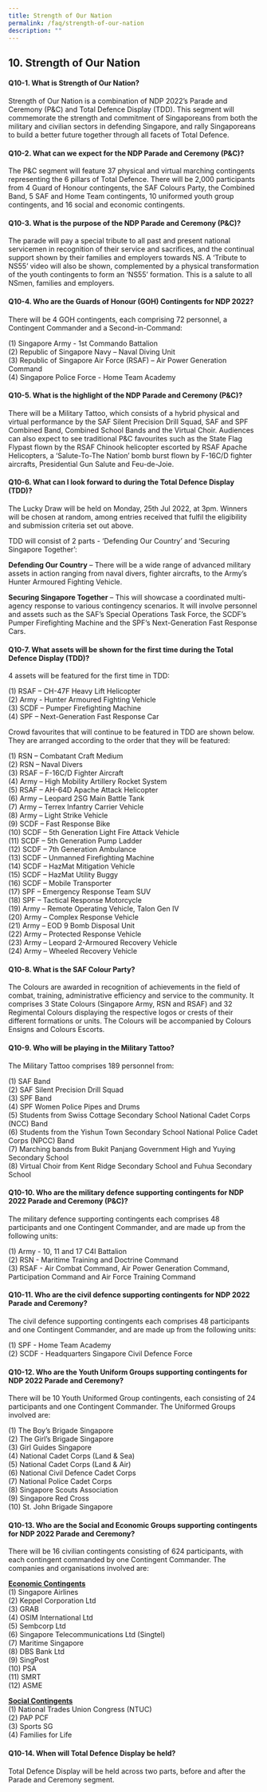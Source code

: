 ```yaml
---
title: Strength of Our Nation
permalink: /faq/strength-of-our-nation
description: ""
---
```

## 10. Strength of Our Nation


#### Q10-1.  What is Strength of Our Nation?
Strength of Our Nation is a combination of NDP 2022’s Parade and Ceremony (P&C) and Total Defence Display (TDD). This segment will commemorate the strength and commitment of Singaporeans from both the military and civilian sectors in defending Singapore, and rally Singaporeans to build a better future together through all facets of Total Defence.


#### Q10-2.  What can we expect for the NDP Parade and Ceremony (P&C)?
The P&C segment will feature 37 physical and virtual marching contingents representing the 6 pillars of Total Defence. There will be 2,000 participants from 4 Guard of Honour contingents, the SAF Colours Party, the Combined Band, 5 SAF and Home Team contingents, 10 uniformed youth group contingents, and 16 social and economic contingents.

#### Q10-3.  What is the purpose of the NDP Parade and Ceremony (P&C)?
The parade will pay a special tribute to all past and present national servicemen in recognition of their service and sacrifices, and the continual support shown by their families and employers towards NS. A ‘Tribute to NS55’ video will also be shown, complemented by a physical transformation of the youth contingents to form an ‘NS55’ formation. This is a salute to all NSmen, families and employers. 

#### Q10-4.  Who are the Guards of Honour (GOH) Contingents for NDP 2022?
There will be 4 GOH contingents, each comprising 72 personnel, a Contingent Commander and a Second-in-Command: 

(1)	Singapore Army - 1st Commando Battalion <br>
(2)	Republic of Singapore Navy – Naval Diving Unit <br>
(3)	Republic of Singapore Air Force (RSAF) – Air Power Generation Command<br> 
(4)	Singapore Police Force - Home Team Academy 


#### Q10-5. What is the highlight of the NDP Parade and Ceremony (P&C)?
There will be a Military Tattoo, which consists of a hybrid physical and virtual performance by the SAF Silent Precision Drill Squad, SAF and SPF Combined Band, Combined School Bands and the Virtual Choir. Audiences can also expect to see traditional P&C favourites such as the State Flag Flypast flown by the RSAF Chinook helicopter escorted by RSAF Apache Helicopters, a ‘Salute-To-The Nation’ bomb burst flown by F-16C/D fighter aircrafts, Presidential Gun Salute and Feu-de-Joie.

#### Q10-6. What can I look forward to during the Total Defence Display (TDD)?
The Lucky Draw will be held on Monday, 25th Jul 2022, at 3pm. Winners will be chosen at random, among entries received that fulfil the eligibility and submission criteria set out above. 

TDD will consist of 2 parts - ‘Defending Our Country’ and ‘Securing Singapore Together’: 

**Defending Our Country** – There will be a wide range of advanced military assets in action ranging from naval divers, fighter aircrafts, to the Army’s Hunter Armoured Fighting Vehicle.

**Securing Singapore Together** – This will showcase a coordinated multi-agency response to various contingency scenarios. It will involve personnel and assets such as the SAF’s Special Operations Task Force, the SCDF’s Pumper Firefighting Machine and the SPF’s Next-Generation Fast Response Cars.


#### Q10-7. What assets will be shown for the first time during the Total Defence Display (TDD)?

4 assets will be featured for the first time in TDD: 

(1)	RSAF – CH-47F Heavy Lift Helicopter<br>
(2)	Army - Hunter Armoured Fighting Vehicle<br>
(3)	SCDF – Pumper Firefighting Machine<br>
(4)	SPF – Next-Generation Fast Response Car<br>

Crowd favourites that will continue to be featured in TDD are shown below. They are arranged according to the order that they will be featured: 

(1)	RSN – Combatant Craft Medium<br>
(2)	RSN – Naval Divers<br>
(3)	RSAF – F-16C/D Fighter Aircraft<br>
(4)	Army – High Mobility Artillery Rocket System<br>
(5)	RSAF – AH-64D Apache Attack Helicopter<br>
(6)	Army – Leopard 2SG Main Battle Tank <br>
(7)	Army – Terrex Infantry Carrier Vehicle<br>
(8)	Army – Light Strike Vehicle <br>
(9)	SCDF – Fast Response Bike<br>
(10)	SCDF – 5th Generation Light Fire Attack Vehicle <br>
(11)	SCDF – 5th Generation Pump Ladder<br>
(12)	SCDF – 7th Generation Ambulance <br>
(13)	SCDF – Unmanned Firefighting Machine <br>
(14)	SCDF – HazMat Mitigation Vehicle <br>
(15)	SCDF – HazMat Utility Buggy<br>
(16)	SCDF – Mobile Transporter<br>
(17)	SPF – Emergency Response Team SUV<br>
(18)	SPF – Tactical Response Motorcycle <br>
(19)	Army – Remote Operating Vehicle, Talon Gen IV<br>
(20)	Army – Complex Response Vehicle <br>
(21)	Army – EOD 9 Bomb Disposal Unit<br>
(22)	Army – Protected Response Vehicle<br>
(23)	Army – Leopard 2-Armoured Recovery Vehicle<br>
(24)	Army – Wheeled Recovery Vehicle <br>



#### Q10-8. What is the SAF Colour Party?
 The Colours are awarded in recognition of achievements in the field of combat, training, administrative efficiency and service to the community. It comprises 3 State Colours (Singapore Army, RSN and RSAF) and 32 Regimental Colours displaying the respective logos or crests of their different formations or units. The Colours will be accompanied by Colours Ensigns and Colours Escorts. 


#### Q10-9. Who will be playing in the Military Tattoo?
The Military Tattoo comprises 189 personnel from:

(1)	SAF Band<br>
(2)	SAF Silent Precision Drill Squad<br>
(3)	SPF Band<br>
(4)	SPF Women Police Pipes and Drums <br>
(5)	Students from Swiss Cottage Secondary School National Cadet Corps (NCC) Band<br>
(6)	Students from the Yishun Town Secondary School National Police Cadet Corps (NPCC) Band <br>
(7)	Marching bands from Bukit Panjang Government High and Yuying Secondary School<br>
(8)	Virtual Choir from Kent Ridge Secondary School and Fuhua Secondary School<br>
 
 
#### Q10-10. Who are the military defence supporting contingents for NDP 2022 Parade and Ceremony (P&C)?
The military defence supporting contingents each comprises 48 participants and one Contingent Commander, and are made up from the following units:
 
(1)	Army - 10, 11 and 17 C4I Battalion <br>
(2)	RSN - Maritime Training and Doctrine Command <br>
(3)	RSAF - Air Combat Command, Air Power Generation Command, Participation Command and Air Force Training Command <br>



#### Q10-11.  Who are the civil defence supporting contingents for NDP 2022 Parade and Ceremony?
The civil defence supporting contingents each comprises 48 participants and one Contingent Commander, and are made up from the following units: 

(1) SPF - Home Team Academy <br>
(2) SCDF - Headquarters Singapore Civil Defence Force<br>


#### Q10-12.  Who are the Youth Uniform Groups supporting contingents for NDP 2022 Parade and Ceremony?
There will be 10 Youth Uniformed Group contingents, each consisting of 24 participants and one Contingent Commander. The Uniformed Groups involved are:

(1)	The Boy’s Brigade Singapore<br>
(2)	The Girl’s Brigade Singapore<br>
(3)	Girl Guides Singapore<br>
(4)	National Cadet Corps (Land & Sea)<br>
(5)	National Cadet Corps (Land & Air)<br>
(6)	National Civil Defence Cadet Corps<br>
(7)	National Police Cadet Corps<br>
(8)	Singapore Scouts Association<br>
(9)	Singapore Red Cross <br>
(10)	St. John Brigade Singapore<br>

#### Q10-13.  Who are the Social and Economic Groups supporting contingents for NDP 2022 Parade and Ceremony?
 There will be 16 civilian contingents consisting of 624 participants, with each contingent commanded by one Contingent Commander. The companies and organisations involved are: 
 
<u>**Economic Contingents**</u> <br>
(1)	Singapore Airlines<br>
(2)	Keppel Corporation Ltd<br>
(3)	GRAB<br>
(4)	OSIM International Ltd<br>
(5)	Sembcorp Ltd<br>
(6)	Singapore Telecommunications Ltd (Singtel)<br>
(7)	Maritime Singapore<br>
(8)	DBS Bank Ltd<br>
(9)	SingPost<br>
(10)	PSA<br>
(11)	SMRT<br>
(12)	ASME<br>

<u>**Social Contingents**</u><br>
(1)	National Trades Union Congress (NTUC)<br>
(2)	PAP PCF<br>
(3)	Sports SG<br>
(4)	Families for Life<br>

#### Q10-14.  When will Total Defence Display be held?
Total Defence Display will be held across two parts, before and after the Parade and Ceremony segment.